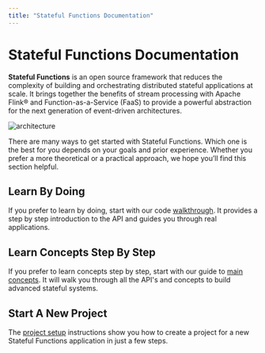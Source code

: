 ```yaml
---
title: "Stateful Functions Documentation"
---
```


Stateful Functions Documentation
================================

**Stateful Functions** is an open source framework that reduces the complexity of building and orchestrating distributed stateful applications at scale. It brings together the benefits of stream processing with Apache Flink® and Function-as-a-Service (FaaS) to provide a powerful abstraction for the next generation of event-driven architectures.

![architecture](/fig/stateful_functions.png)

There are many ways to get started with Stateful Functions. Which one is the best for you depends on your goals and prior experience. Whether you prefer a more theoretical or a practical approach, we hope you’ll find this section helpful.

## Learn By Doing

If you prefer to learn by doing, start with our code [walkthrough](/getting-started/python-walkthrough/). It provides a step by step introduction to the API and guides you through real applications.

## Learn Concepts Step By Step

If you prefer to learn concepts step by step, start with our guide to [main concepts](/concepts/). It will walk you through all the API's and concepts to build advanced stateful systems.


## Start A New Project

The [project setup](/getting-started/) instructions show you how to create a project for a new Stateful Functions application in just a few steps.
